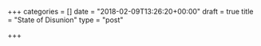 +++
categories = []
date = "2018-02-09T13:26:20+00:00"
draft = true
title = "State of Disunion"
type = "post"

+++

